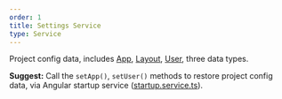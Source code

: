 ```yaml
---
order: 1
title: Settings Service
type: Service
---
```


Project config data, includes [App](https://github.com/cipchk/delon/blob/master/packages/theme/src/services/settings/interface.ts#L1), [Layout](https://github.com/cipchk/delon/blob/master/packages/theme/src/services/settings/interface.ts#L15), [User](https://github.com/cipchk/delon/blob/master/packages/theme/src/services/settings/interface.ts#L8), three data types.

**Suggest:** Call the `setApp()`, `setUser()` methods to restore project config data, via Angular startup service ([startup.service.ts](https://github.com/cipchk/ng-alain/blob/master/src/app/core/startup/startup.service.ts)).
